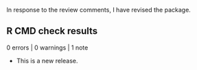 In response to the review comments, I have revised the package.

## R CMD check results

0 errors | 0 warnings | 1 note

* This is a new release.


